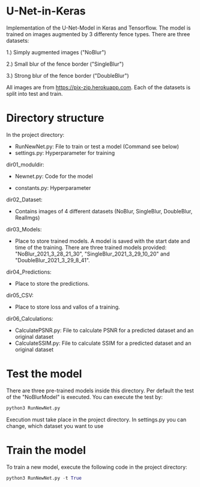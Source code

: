 # U-Net-in-Keras
Implementation of the U-Net-Model in Keras and Tensorflow.
The model is trained on images augmented by 3 differenty fence types. 
There are three datasets: 

1.) Simply augmented images ("NoBlur")

2.) Small blur of the fence border ("SingleBlur")

3.) Strong blur of the fence border ("DoubleBlur")

All images are from https://pix-zip.herokuapp.com. Each of the datasets is split into test and train. 

# Directory structure

In the project directory: 

* RunNewNet.py: File to train or test a model (Command see below)
* settings.py: Hyperparameter for training

dir01_moduldir: 

* Newnet.py: Code for the model

* constants.py: Hyperparameter


dir02_Dataset: 

* Contains images of 4 different datasets (NoBlur, SingleBlur, DoubleBlur, RealImgs)

dir03_Models:

* Place to store trained models. A model is saved with the start date and time of the training. There are three trained models provided: "NoBlur_2021_3_28_21_30", "SingleBlur_2021_3_29_10_20" and "DoubleBlur_2021_3_29_8_41".

dir04_Predictions: 

* Place to store the predictions. 

dir05_CSV:

* Place to store loss and vallos of a training. 

dir06_Calculations: 

* CalculatePSNR.py: File to calculate PSNR for a predicted dataset and an original dataset
* CalculateSSIM.py: File to calculate SSIM for a predicted dataset and an original dataset 


# Test the model
There are three pre-trained models inside this directory. Per default the test of the "NoBlurModel" is executed. You can execute the test by: 

```python
python3 RunNewNet.py 
```
Execution must take place in the project directory. In settings.py you can change, which dataset you want to use


# Train the model
To train a new model, execute the following code in the project directory:

```python
python3 RunNewNet.py -t True
```
